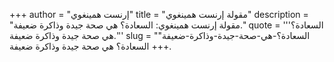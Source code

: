 +++
author = "إرنست همينغوي"
title = "مقولة إرنست همينغوي"
description = "مقولة إرنست همينغوي: السعادة؟ هي صحة جيدة وذاكرة ضعيفة."
quote = '''السعادة؟ هي صحة جيدة وذاكرة ضعيفة.''' 
slug = "السعادة؟-هي-صحة-جيدة-وذاكرة-ضعيفة"
+++
السعادة؟ هي صحة جيدة وذاكرة ضعيفة.
